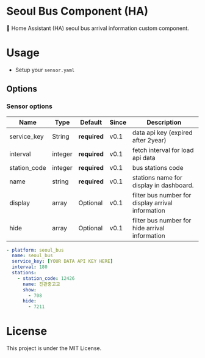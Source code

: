 # Seoul Bus Component (HA)
🚎 Home Assistant (HA)  seoul bus arrival information custom component. 


# Usage 
- Setup your `sensor.yaml` 

## Options 
### Sensor options 
| Name | Type | Default | Since | Description |
|------|------|---------|-------|-------------|
| service_key | String | **required** | v0.1 | data api key (expired after 2year) 
| interval | integer | **required** | v0.1 | fetch interval for load api data 
| station_code | integer | **required** | v0.1 | bus stations code 
| name | string | **required** | v0.1 | stations name for display in dashboard.
| display | array | Optional | v0.1 | filter bus number for display arrival information
| hide | array | Optional | v0.1 | filter bus number for hide arrival information

```yaml
- platform: seoul_bus
  name: seoul_bus 
  service_key: [YOUR DATA API KEY HERE]
  interval: 180
  stations:
    - station_code: 12426
      name: 진관중고교
      show: 
        - 708
      hide: 
        - 7211
``` 

# License 
This project is under the MIT License.
